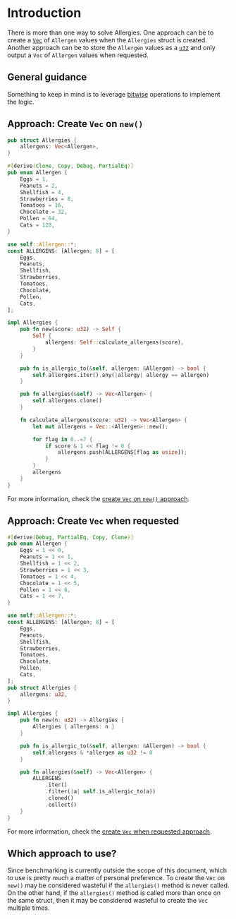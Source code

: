 # Introduction

There is more than one way to solve Allergies.
One approach can be to create a [`Vec`][vec] of `Allergen` values when the `Allergies` struct is created.
Another approach can be to store the `Allergen` values as a [`u32`][u32] and only output a `Vec` of `Allergen` values when requested.

## General guidance

Something to keep in mind is to leverage [bitwise][bitwise] operations to implement the logic.

## Approach: Create `Vec` on `new()`

```rust
pub struct Allergies {
    allergens: Vec<Allergen>,
}

#[derive(Clone, Copy, Debug, PartialEq)]
pub enum Allergen {
    Eggs = 1,
    Peanuts = 2,
    Shellfish = 4,
    Strawberries = 8,
    Tomatoes = 16,
    Chocolate = 32,
    Pollen = 64,
    Cats = 128,
}

use self::Allergen::*;
const ALLERGENS: [Allergen; 8] = [
    Eggs,
    Peanuts,
    Shellfish,
    Strawberries,
    Tomatoes,
    Chocolate,
    Pollen,
    Cats,
];

impl Allergies {
    pub fn new(score: u32) -> Self {
        Self {
            allergens: Self::calculate_allergens(score),
        }
    }

    pub fn is_allergic_to(&self, allergen: &Allergen) -> bool {
        self.allergens.iter().any(|allergy| allergy == allergen)
    }

    pub fn allergies(&self) -> Vec<Allergen> {
        self.allergens.clone()
    }

    fn calculate_allergens(score: u32) -> Vec<Allergen> {
        let mut allergens = Vec::<Allergen>::new();

        for flag in 0..=7 {
            if score & 1 << flag != 0 {
                allergens.push(ALLERGENS[flag as usize]);
            }
        }
        allergens
    }
}
```

For more information, check the [create `Vec` on `new()` approach][approach-vec-on-new].

## Approach: Create `Vec` when requested

```rust
#[derive(Debug, PartialEq, Copy, Clone)]
pub enum Allergen {
    Eggs = 1 << 0,
    Peanuts = 1 << 1,
    Shellfish = 1 << 2,
    Strawberries = 1 << 3,
    Tomatoes = 1 << 4,
    Chocolate = 1 << 5,
    Pollen = 1 << 6,
    Cats = 1 << 7,
}

use self::Allergen::*;
const ALLERGENS: [Allergen; 8] = [
    Eggs,
    Peanuts,
    Shellfish,
    Strawberries,
    Tomatoes,
    Chocolate,
    Pollen,
    Cats,
];
pub struct Allergies {
    allergens: u32,
}

impl Allergies {
    pub fn new(n: u32) -> Allergies {
        Allergies { allergens: n }
    }

    pub fn is_allergic_to(&self, allergen: &Allergen) -> bool {
        self.allergens & *allergen as u32 != 0
    }

    pub fn allergies(&self) -> Vec<Allergen> {
        ALLERGENS
            .iter()
            .filter(|a| self.is_allergic_to(a))
            .cloned()
            .collect()
    }
}
```

For more information, check the [create `Vec` when requested approach][approach-vec-when-requested].

## Which approach to use?

Since benchmarking is currently outside the scope of this document, which to use is pretty much a matter of personal preference.
To create the `Vec` on `new()` may be considered wasteful if the `allergies()` method is never called.
On the other hand, if the `allergies()` method is called more than once on the same struct, then it may be considered wasteful
to create the `Vec` multiple times.

[vec]: https://doc.rust-lang.org/std/vec/struct.Vec.html
[u32]: https://doc.rust-lang.org/std/primitive.u32.html
[bitwise]: https://www.tutorialspoint.com/rust/rust_bitwise_operators.htm
[approach-vec-on-new]: https://exercism.org/tracks/rust/exercises/allergies/approaches/vec-on-new
[approach-vec-when-requested]: https://exercism.org/tracks/rust/exercises/allergies/approaches/vec-when-requested
